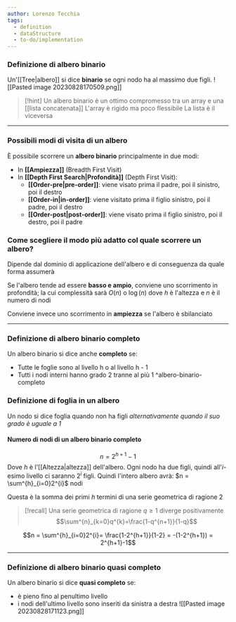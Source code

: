 ```yaml
---
author: Lorenzo Tecchia
tags:
  - definition
  - dataStructure
  - to-do/implementation
---
```


### Definizione di albero binario
Un'[[Tree|albero]] si dice **binario** se ogni nodo ha al massimo due figli.
![[Pasted image 20230828170509.png]]
>[!hint] 
>Un albero binario è un ottimo compromesso tra un array e una [[lista concatenata]]
>	L'array è rigido ma poco flessibile
>	La lista è il viceversa



---
### Possibili modi di visita di un albero
È possibile scorrere un **albero binario** principalmente in due modi:
- In **[[Ampiezza]]** (Breadth First Visit)
- In **[[Depth First Search|Profondità]]** (Depth First Visit):
	- **[[Order-pre|pre-order]]**: viene visato prima il padre, poi il sinistro, poi il destro
	- **[[Order-in|in-order]]**: viene visitato prima il figlio sinistro, poi il padre, poi il destro
	- **[[Order-post|post-order]]**: viene visato prima il figlio sinistro, poi il destro, poi il padre


### Come scegliere il modo più adatto col quale scorrere un albero?
Dipende dal dominio di applicazione dell'albero e di conseguenza da quale forma assumerà

Se l'albero tende ad essere **basso e ampio**, conviene uno scorrimento in profondità; la cui complessità sarà $O(n)$ o $\log(n)$ dove $h$ è l'altezza e $n$ è il numero di nodi

Conviene invece uno scorrimento in **ampiezza** se l'albero è sbilanciato


---
### Definizione di albero binario completo
Un albero binario si dice anche **completo** se: 
- Tutte le foglie sono al livello h o al livello h - 1
- Tutti i nodi interni hanno grado 2 tranne al più 1
^albero-binario-completo

### Definizione di foglia in un albero
 Un nodo si dice foglia quando non ha figli _alternativamente quando il suo grado è uguale a 1_

#### Numero di nodi di un albero binario completo
$$n = 2^{h + 1} - 1$$
Dove $h$ è l'[[Altezza|altezza]] dell'albero.
Ogni nodo ha due figli, quindi all'$i$-esimo livello ci saranno $2^{i}$ figli.
Quindi l'intero albero avrà: $n = \sum^{h}_{i=0}2^{i}$ nodi 

Questa è la somma dei primi $h$ termini di una serie geometrica di ragione 2
>[!recall]
> Una serie geometrica di ragione $q\geq 1$ diverge positivamente $$\sum^{n}_{k=0}q^{k}=\frac{1-q^{n+1}}{1-q}$$

$$n = \sum^{h}_{i=0}2^{i}= \frac{1-2^{h+1}}{1-2} = -(1-2^{h+1}) = 2^{h+1}-1$$

---

### Definizione di albero binario quasi completo
Un albero binario si dice **quasi completo** se:
- è pieno fino al penultimo livello
- i nodi dell'ultimo livello sono inseriti da sinistra a destra
![[Pasted image 20230828171123.png]]

